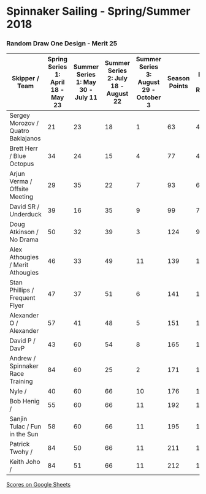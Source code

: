 # Spinnaker Sailing - Spring/Summer 2018
### Random Draw One Design - Merit 25

| Skipper / Team | Spring Series 1: April 18  - May 23| Summer Series 1:  May 30 - July 11 | Summer Series 2:  July 18  - August 22 | Summer Series 3: August 29 - October 3 | Season Points | Best 16 Races |
| --- | --- | --- | --- | --- | --- | --- | 
| Sergey Morozov / Quatro Baklajanos | 21 | 23 | 18 | 1 | 63 | 44 |
| Brett Herr / Blue Octopus | 34 | 24 | 15 | 4 | 77 | 49 |
| Arjun Verma / Offsite Meeting | 29 | 35 | 22 | 7 | 93 | 69 |
| David SR / Underduck | 39 | 16 | 35 | 9 | 99 | 71 |
| Doug Atkinson / No Drama | 50 | 32 | 39 | 3 | 124 | 96 |
| Alex Athougies / Merit Athougies | 46 | 33 | 49 | 11 | 139 | 113 |
| Stan Phillips / Frequent Flyer | 47 | 37 | 51 | 6 | 141 | 115 |
| Alexander O / Alexander | 57 | 41 | 48 | 5 | 151 | 123 |
| David P / DavP | 43 | 60 | 54 | 8 | 165 | 139 |
| Andrew / Spinnaker Race Training | 84 | 60 | 25 | 2 | 171 | 143 |
| Nyle / | 40 | 60 | 66 | 10 | 176 | 150 |
| Bob Henig /	 | 55 | 60 | 66 | 11 | 192 | 164 |
| Sanjin Tulac / Fun in the Sun | 58 | 60 | 66 | 11 | 195 | 167 |
| Patrick Twohy / | 84 | 50 | 66 | 11 | 211 | 183 |
| Keith Joho /  | 84 | 51 | 66 | 11 | 212 | 184 |

[Scores on Google Sheets](https://docs.google.com/spreadsheets/d/1p__-r2k5ZirjuPYHkCYK4SKTu8TjD-eJ9TEEAM957Zc/edit?usp=sharing)